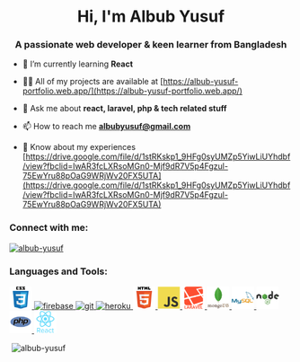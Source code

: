 <h1 align="center">Hi, I'm Albub Yusuf</h1>
<h3 align="center">A passionate web developer & keen learner from Bangladesh</h3>

- 🌱 I’m currently learning **React**

- 👨‍💻 All of my projects are available at [https://albub-yusuf-portfolio.web.app/](https://albub-yusuf-portfolio.web.app/)

- 💬 Ask me about **react, laravel, php & tech related stuff**

- 📫 How to reach me **albubyusuf@gmail.com**

- 📄 Know about my experiences [https://drive.google.com/file/d/1stRKskp1_9HFg0syUMZp5YiwLiUYhdbf/view?fbclid=IwAR3fcLXRsoMGn0-Mjf9dR7V5p4Fgzul-75EwYru88pOaG9WRjWv20FX5UTA](https://drive.google.com/file/d/1stRKskp1_9HFg0syUMZp5YiwLiUYhdbf/view?fbclid=IwAR3fcLXRsoMGn0-Mjf9dR7V5p4Fgzul-75EwYru88pOaG9WRjWv20FX5UTA)

<h3 align="left">Connect with me:</h3>
<p align="left">
<a href="https://linkedin.com/in/albub-yusuf" target="blank"><img align="center" src="https://raw.githubusercontent.com/rahuldkjain/github-profile-readme-generator/neutral-icons/src/images/icons/Social/linked-in-alt.svg" alt="albub-yusuf" height="30" width="40" /></a>
</p>

<h3 align="left">Languages and Tools:</h3>
<p align="left"> <a href="https://www.w3schools.com/css/" target="_blank"> <img src="https://raw.githubusercontent.com/devicons/devicon/master/icons/css3/css3-original-wordmark.svg" alt="css3" width="40" height="40"/> </a> <a href="https://firebase.google.com/" target="_blank"> <img src="https://www.vectorlogo.zone/logos/firebase/firebase-icon.svg" alt="firebase" width="40" height="40"/> </a> <a href="https://git-scm.com/" target="_blank"> <img src="https://www.vectorlogo.zone/logos/git-scm/git-scm-icon.svg" alt="git" width="40" height="40"/> </a> <a href="https://heroku.com" target="_blank"> <img src="https://www.vectorlogo.zone/logos/heroku/heroku-icon.svg" alt="heroku" width="40" height="40"/> </a> <a href="https://www.w3.org/html/" target="_blank"> <img src="https://raw.githubusercontent.com/devicons/devicon/master/icons/html5/html5-original-wordmark.svg" alt="html5" width="40" height="40"/> </a> <a href="https://developer.mozilla.org/en-US/docs/Web/JavaScript" target="_blank"> <img src="https://raw.githubusercontent.com/devicons/devicon/master/icons/javascript/javascript-original.svg" alt="javascript" width="40" height="40"/> </a> <a href="https://laravel.com/" target="_blank"> <img src="https://raw.githubusercontent.com/devicons/devicon/master/icons/laravel/laravel-plain-wordmark.svg" alt="laravel" width="40" height="40"/> </a> <a href="https://www.mongodb.com/" target="_blank"> <img src="https://raw.githubusercontent.com/devicons/devicon/master/icons/mongodb/mongodb-original-wordmark.svg" alt="mongodb" width="40" height="40"/> </a> <a href="https://www.mysql.com/" target="_blank"> <img src="https://raw.githubusercontent.com/devicons/devicon/master/icons/mysql/mysql-original-wordmark.svg" alt="mysql" width="40" height="40"/> </a> <a href="https://nodejs.org" target="_blank"> <img src="https://raw.githubusercontent.com/devicons/devicon/master/icons/nodejs/nodejs-original-wordmark.svg" alt="nodejs" width="40" height="40"/> </a> <a href="https://www.php.net" target="_blank"> <img src="https://raw.githubusercontent.com/devicons/devicon/master/icons/php/php-original.svg" alt="php" width="40" height="40"/> </a> <a href="https://reactjs.org/" target="_blank"> <img src="https://raw.githubusercontent.com/devicons/devicon/master/icons/react/react-original-wordmark.svg" alt="react" width="40" height="40"/> </a> </p>

<p>&nbsp;<img align="center" src="https://github-readme-stats.vercel.app/api?username=albub-yusuf&show_icons=true&locale=en" alt="albub-yusuf" /></p>

